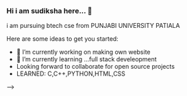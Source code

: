### Hi i am sudiksha here... 👋
i am pursuing btech cse from PUNJABI UNIVERSITY PATIALA



Here are some ideas to get you started:

- 🔭 I’m currently working on making own website
- 🌱 I’m currently learning ...full stack develeopment
- Looking forward to collaborate for open source projects
- LEARNED: C,C++,PYTHON,HTML,CSS


-->
